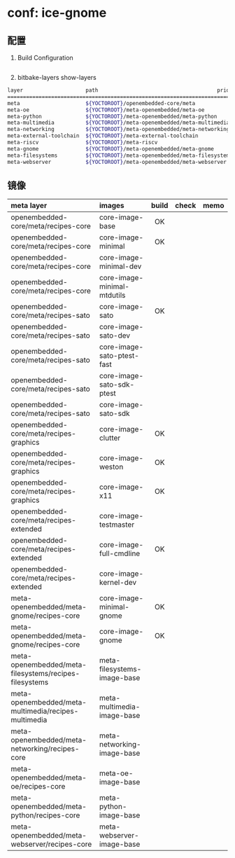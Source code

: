 # conf: ice-gnome

## 配置

1. Build Configuration

```bash

```

2. bitbake-layers show-layers

```bash
layer                    path                                      priority
===========================================================================
meta                     ${YOCTOROOT}/openembedded-core/meta              5
meta-oe                  ${YOCTOROOT}/meta-openembedded/meta-oe           6
meta-python              ${YOCTOROOT}/meta-openembedded/meta-python       7
meta-multimedia          ${YOCTOROOT}/meta-openembedded/meta-multimedia   6
meta-networking          ${YOCTOROOT}/meta-openembedded/meta-networking   5
meta-external-toolchain  ${YOCTOROOT}/meta-external-toolchain             1
meta-riscv               ${YOCTOROOT}/meta-riscv                          6
meta-gnome               ${YOCTOROOT}/meta-openembedded/meta-gnome        7
meta-filesystems         ${YOCTOROOT}/meta-openembedded/meta-filesystems  6
meta-webserver           ${YOCTOROOT}/meta-openembedded/meta-webserver    6
```

## 镜像

| meta layer                                             | images                      | build | check | memo |
| :----------------------------------------------------- | :-------------------------- | :---: | :---: | :--- |
| openembedded-core/meta/recipes-core                    | core-image-base             |  OK   |       |      |
| openembedded-core/meta/recipes-core                    | core-image-minimal          |  OK   |       |      |
| openembedded-core/meta/recipes-core                    | core-image-minimal-dev      |       |       |      |
| openembedded-core/meta/recipes-core                    | core-image-minimal-mtdutils |       |       |      |
| openembedded-core/meta/recipes-sato                    | core-image-sato             |  OK   |       |      |
| openembedded-core/meta/recipes-sato                    | core-image-sato-dev         |       |       |      |
| openembedded-core/meta/recipes-sato                    | core-image-sato-ptest-fast  |       |       |      |
| openembedded-core/meta/recipes-sato                    | core-image-sato-sdk-ptest   |       |       |      |
| openembedded-core/meta/recipes-sato                    | core-image-sato-sdk         |       |       |      |
| openembedded-core/meta/recipes-graphics                | core-image-clutter          |  OK   |       |      |
| openembedded-core/meta/recipes-graphics                | core-image-weston           |  OK   |       |      |
| openembedded-core/meta/recipes-graphics                | core-image-x11              |  OK   |       |      |
| openembedded-core/meta/recipes-extended                | core-image-testmaster       |       |       |      |
| openembedded-core/meta/recipes-extended                | core-image-full-cmdline     |  OK   |       |      |
| openembedded-core/meta/recipes-extended                | core-image-kernel-dev       |       |       |      |
| meta-openembedded/meta-gnome/recipes-core              | core-image-minimal-gnome    |  OK   |       |      |
| meta-openembedded/meta-gnome/recipes-core              | core-image-gnome            |  OK   |       |      |
| meta-openembedded/meta-filesystems/recipes-filesystems | meta-filesystems-image-base |       |       |      |
| meta-openembedded/meta-multimedia/recipes-multimedia   | meta-multimedia-image-base  |       |       |      |
| meta-openembedded/meta-networking/recipes-core         | meta-networking-image-base  |       |       |      |
| meta-openembedded/meta-oe/recipes-core                 | meta-oe-image-base          |       |       |      |
| meta-openembedded/meta-python/recipes-core             | meta-python-image-base      |       |       |      |
| meta-openembedded/meta-webserver/recipes-core          | meta-webserver-image-base   |       |       |      |
